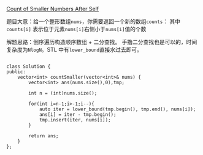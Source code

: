 [Count of Smaller Numbers After Self](https://leetcode.com/problems/count-of-smaller-numbers-after-self/)



题目大意：给一个整形数组`nums`，你需要返回一个新的数组`counts`： 其中`counts[i]` 表示位于元素`nums[i]`右侧小于`nums[i]`值的个数

解题思路：倒序遍历构造顺序数组 + 二分查找。 手撸二分查找也是可以的，时间复杂度为`NlogN`。STL 中有`lower_bound`直接水过去即可。


```

class Solution {
public:
    vector<int> countSmaller(vector<int>& nums) {
        vector<int> ans(nums.size(),0),tmp;
        
        int n = (int)nums.size();
        
        for(int i=n-1;i>-1;i--){
            auto iter = lower_bound(tmp.begin(), tmp.end(), nums[i]);
            ans[i] = iter - tmp.begin();
            tmp.insert(iter, nums[i]);
        }
        
        return ans;
    }
};


```